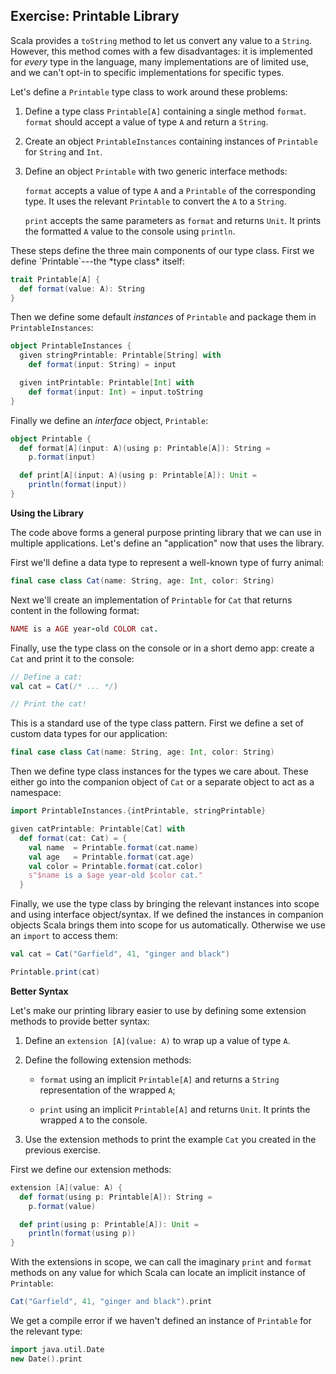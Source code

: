 ## Exercise: Printable Library

Scala provides a `toString` method
to let us convert any value to a `String`.
However, this method comes with a few disadvantages:
it is implemented for *every* type in the language,
many implementations are of limited use,
and we can't opt-in to specific implementations for specific types.

Let's define a `Printable` type class to work around these problems:

 1. Define a type class `Printable[A]` containing a single method `format`.
    `format` should accept a value of type `A` and return a `String`.

 2. Create an object `PrintableInstances`
    containing instances of `Printable` for `String` and `Int`.

 3. Define an object `Printable` with two generic interface methods:

    `format` accepts a value of type `A`
    and a `Printable` of the corresponding type.
    It uses the relevant `Printable` to convert the `A` to a `String`.

    `print` accepts the same parameters as `format` and returns `Unit`.
    It prints the formatted `A` value to the console using `println`.

<div class="solution">
These steps define the three main components of our type class.
First we define `Printable`---the *type class* itself:

```scala mdoc:silent:reset-object
trait Printable[A] {
  def format(value: A): String
}
```

Then we define some default *instances* of `Printable`
and package them in `PrintableInstances`:

```scala mdoc:silent
object PrintableInstances {
  given stringPrintable: Printable[String] with
    def format(input: String) = input

  given intPrintable: Printable[Int] with
    def format(input: Int) = input.toString
}
```

Finally we define an *interface* object, `Printable`:

```scala mdoc:silent
object Printable {
  def format[A](input: A)(using p: Printable[A]): String =
    p.format(input)

  def print[A](input: A)(using p: Printable[A]): Unit =
    println(format(input))
}
```
</div>

**Using the Library**

The code above forms a general purpose printing library
that we can use in multiple applications.
Let's define an "application" now that uses the library.

First we'll define a data type to represent a well-known type of furry animal:

```scala
final case class Cat(name: String, age: Int, color: String)
```

Next we'll create an implementation of `Printable` for `Cat`
that returns content in the following format:

```ruby
NAME is a AGE year-old COLOR cat.
```

Finally, use the type class on the console or in a short demo app:
create a `Cat` and print it to the console:

```scala
// Define a cat:
val cat = Cat(/* ... */)

// Print the cat!
```

<div class="solution">
This is a standard use of the type class pattern.
First we define a set of custom data types for our application:

```scala mdoc:silent
final case class Cat(name: String, age: Int, color: String)
```

Then we define type class instances for the types we care about.
These either go into the companion object of `Cat`
or a separate object to act as a namespace:

```scala mdoc:silent
import PrintableInstances.{intPrintable, stringPrintable}

given catPrintable: Printable[Cat] with
  def format(cat: Cat) = {
    val name  = Printable.format(cat.name)
    val age   = Printable.format(cat.age)
    val color = Printable.format(cat.color)
    s"$name is a $age year-old $color cat."
  }
```

Finally, we use the type class by
bringing the relevant instances into scope
and using interface object/syntax.
If we defined the instances in companion objects
Scala brings them into scope for us automatically.
Otherwise we use an `import` to access them:

```scala mdoc
val cat = Cat("Garfield", 41, "ginger and black")

Printable.print(cat)
```
</div>

**Better Syntax**

Let's make our printing library easier to use
by defining some extension methods to provide better syntax:

 1. Define an `extension [A](value: A)` to wrap up a value of type `A`.

 2. Define the following extension methods:

     - `format` using an implicit `Printable[A]`
       and returns a `String` representation of the wrapped `A`;

     - `print` using an implicit `Printable[A]` and returns `Unit`.
       It prints the wrapped `A` to the console.

  3. Use the extension methods to print the example `Cat`
    you created in the previous exercise.

<div class="solution">
First we define our extension methods:

```scala mdoc:silent
extension [A](value: A) {
  def format(using p: Printable[A]): String =
    p.format(value)

  def print(using p: Printable[A]): Unit =
    println(format(using p))
}
```

With the extensions in scope,
we can call the imaginary `print` and `format` methods
on any value for which Scala can locate an implicit instance of `Printable`:

```scala mdoc
Cat("Garfield", 41, "ginger and black").print
```

We get a compile error if we haven't defined an instance of `Printable`
for the relevant type:

```scala mdoc:fail
import java.util.Date
new Date().print
```
</div>
